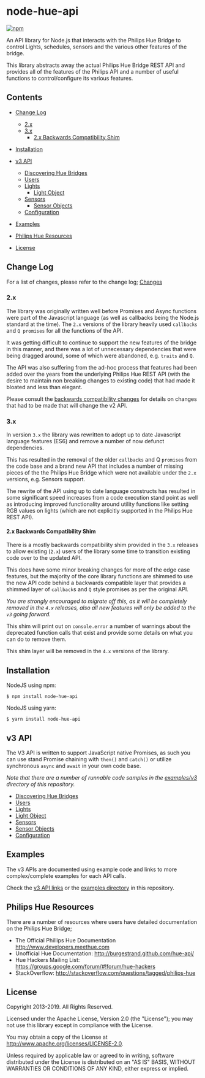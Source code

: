 # node-hue-api

[![npm](https://img.shields.io/npm/v/node-hue-api.svg)](http://npmjs.org/node-hue-api)

An API library for Node.js that interacts with the Philips Hue Bridge to control Lights, schedules, sensors and the 
various other features of the bridge.

This library abstracts away the actual Philips Hue Bridge REST API and provides all of the features of the Philips API and
a number of useful functions to control/configure its various features.


## Contents
- [Change Log](#change-log)
  - [2.x](#2x)
  - [3.x](#3x)
    - [2.x Backwards Compatibility Shim](#2x-backwards-compatibility-shim) 
  
- [Installation](#installation)

- [v3 API](#v3-api)
  - [Discovering Hue Bridges](docs/discovery.md)  
  - [Users](docs/users.md)
  - [Lights](docs/lights.md)
    - [Light Object](docs/light.md)
  - [Sensors](docs/sensors.md)
    - [Sensor Objects](docs/sensor.md)
  - [Configuration](docs/configuration.md)
  
  

- [Examples](#examples)

- [Philips Hue Resources](#philips-hue-resources)
- [License](#license)




## Change Log
For a list of changes, please refer to the change log;
[Changes](Changelog.md)


### 2.x
The library was originally written well before Promises and Async functions were part of the Javascript language (as well 
as callbacks being the Node.js standard at the time). The `2.x` versions of the library heavily used  `callbacks` and 
`Q promises` for all the functions of the API.

It was getting difficult to continue to support the new features of the bridge in this manner, and there was a lot of 
unnecessary dependencies that were being dragged around, some of which were abandoned, e.g. `traits` and `Q`.

The API was also suffering from the ad-hoc process that features had been added over the years from the underlying Philips 
Hue REST API (with the desire to maintain non breaking changes to existing code) that had made it bloated and less 
than elegant.

Please consult the [backwards compatibility changes](docs/v3_backwards_compatibility.md) for details on changes that had to be made that will change the 
v2 API.


### 3.x
In version `3.x` the library was rewritten to adopt up to date Javascript language features (ES6) and remove a number of
now defunct dependencies.

This has resulted in the removal of the older `callbacks` and Q `promises` from the code base and a brand new API that
includes a number of missing pieces of the the Philips Hue Bridge which were not available under the `2.x` versions, 
e.g. Sensors support.

The rewrite of the API using up to date language constructs has resulted in some significant speed increases from a 
code execution stand point as well as introducing improved functionality around utility functions like setting RGB values 
on lights (which are not explicitly supported in the Philips Hue REST API).


#### 2.x Backwards Compatibility Shim
There is a mostly backwards compatibility shim provided in the `3.x` releases to allow existing (`2.x`) users of 
the library some time to transition existing code over to the updated API.

This does have some minor breaking changes for more of the edge case features, but the majority of the core library 
functions are shimmed to use the new API code behind a backwards compatible layer that provides a shimmed layer of
`callback`s and `Q` style promises as per the original API.

_You are strongly encouraged to migrate off this, as it will be completely removed in the `4.x` releases, also all new 
features will only be added to the `v3` going forward._  

This shim will print out on `console.error` a number of warnings about the deprecated function calls that exist and
provide some details on what you can do to remove them.

This shim layer will be removed in the `4.x` versions of the library.


## Installation

NodeJS using npm:
```
$ npm install node-hue-api
```

NodeJS using yarn:
```
$ yarn install node-hue-api
```


## v3 API

The V3 API is written to support JavaScript native Promises, as such you can use stand Promise chaining with `then()` 
and `catch()` or utilize synchronous `async` and `await` in your own code base.

_Note that there are a number of runnable code samples in the [examples/v3](examples/v3) directory of this repository._

- [Discovering Hue Bridges](docs/discovery.md)  
- [Users](docs/users.md)
- [Lights](docs/lights.md)
- [Light Object](docs/light.md)
- [Sensors](docs/sensors.md)
- [Sensor Objects](docs/sensor.md)
- [Configuration](docs/configuration.md)



## Examples
The v3 APIs are documented using example code and links to more complex/complete examples for each API calls.

Check the [v3 API links](#v3api) or the [examples directory](examples/v3) in this repository.



## Philips Hue Resources

There are a number of resources where users have detailed documentation on the Philips Hue Bridge;
 - The Official Phillips Hue Documentation <http://www.developers.meethue.com>
 - Unofficial Hue Documentation: <http://burgestrand.github.com/hue-api/>
 - Hue Hackers Mailing List: <https://groups.google.com/forum/#!forum/hue-hackers>
 - StackOverflow: <http://stackoverflow.com/questions/tagged/philips-hue>


## License
Copyright 2013-2019. All Rights Reserved.

Licensed under the Apache License, Version 2.0 (the "License"); you may not use this library except in compliance with the License.

You may obtain a copy of the License at <http://www.apache.org/licenses/LICENSE-2.0>.

Unless required by applicable law or agreed to in writing, software distributed under the License is distributed on an "AS IS" BASIS, WITHOUT WARRANTIES OR CONDITIONS OF ANY KIND, either express or implied.
